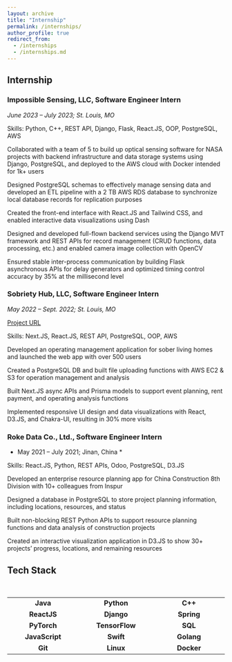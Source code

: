 ```yaml
---
layout: archive
title: "Internship"
permalink: /internships/
author_profile: true
redirect_from:
  - /internships
  - /internships.md
---
```


## Internship 

###  Impossible Sensing, LLC, Software Engineer Intern                                                                                 

*June 2023 – July 2023; St. Louis, MO*

Skills: Python, C++, REST API, Django, Flask, React.JS, OOP, PostgreSQL, AWS 			              

Collaborated with a team of 5 to build up optical sensing software for NASA projects with backend infrastructure and data 
storage systems using Django, PostgreSQL, and deployed to the AWS cloud with Docker intended for 1k+ users

Designed PostgreSQL schemas to effectively manage sensing data and developed an ETL pipeline with a 2 TB AWS RDS
database to synchronize local database records for replication purposes

Created the front-end interface with React.JS and Tailwind CSS, and enabled interactive data visualizations using Dash

Designed and developed full-flown backend services using the Django MVT framework and REST APIs for record
management (CRUD functions, data processing, etc.) and enabled camera image collection with OpenCV 

Ensured stable inter-process communication by building Flask asynchronous APIs for delay generators and optimized
timing control accuracy by 35% at the millisecond level

###  Sobriety Hub, LLC, Software Engineer Intern   

*May 2022 – Sept. 2022; St. Louis, MO*

[Project URL](https://github.com/NingyueLiang/SobrietyHub)

Skills: Next.JS, React.JS, REST API, PostgreSQL, OOP, AWS                                                                                             

Developed an operating management application for sober living homes and launched the web app with over 500 users

Created a PostgreSQL DB and built file uploading functions with AWS EC2 & S3 for operation management and analysis

Built Next.JS async APIs and Prisma models to support event planning, rent payment, and operating analysis functions

Implemented responsive UI design and data visualizations with React, D3.JS, and Chakra-UI, resulting in 30% more visits

### Roke Data Co., Ltd., Software Engineer Intern                                                                                          

* May 2021 – July 2021; Jinan, China *
  
Skills: React.JS, Python, REST APIs, Odoo, PostgreSQL, D3.JS 

Developed an enterprise resource planning app for China Construction 8th Division with 10+ colleagues from Inspur

Designed a database in PostgreSQL to store project planning information, including locations, resources, and status 

Built non-blocking REST Python APIs to support resource planning functions and data analysis of construction projects

Created an interactive visualization application in D3.JS to show 30+ projects’ progress, locations, and remaining resources


## Tech Stack

<br>
<table>
<tbody>

<tr>
  <td align="center" width="20%">
  <span><b><center>Java</center></b></span> 

  </td>
  
  <td align="center" width="20%">
  <span><b><center>Python</center></b></span> 
  </td>
  
  <td align="center" width="20%">
  <span><b><center>C++</center></b></span> 

  </td>

</tr>

<tr>
  <td align="center" width="20%">
  <span><b><center>ReactJS</center></b></span> 

  </td>

  <td align="center" width="20%">
  <span><b><center>Django</center></b></span> 

  </td>

  <td align="center" width="20%">
  <span><b><center>Spring</center></b></span> 
  
  </td>
  
</tr>  

<tr>
  <td align="center" width="20%">
  <span><b><center>PyTorch</center></b></span> 

  </td>
  
  <td align="center" width="20%">
  <span><b><center>TensorFlow</center></b></span> 

  </td>
  

  <td align="center" width="20%">
  <span><b><center>SQL</center></b></span> 
 
  </td>
  

</tr>

<tr>
  <td align="center" width="20%">
  <span><b><center>JavaScript</center></b></span> 
  
  </td>
  
  <td align="center" width="20%">
  <span><b><center>Swift</center></b></span> 
  
  </td>
  

  <td align="center" width="20%">
  <span><b><center>Golang</center></b></span> 
  
  </td>
  

</tr>

<tr>
  <td align="center" width="20%">
  <span><b><center>Git</center></b></span> 
  
  </td>
  
  <td align="center" width="20%">
  <span><b><center>Linux</center></b></span> 

  </td>

  <td align="center" width="20%">
  <span><b><center>Docker</center></b></span> 

  </td>

</tr>

</tbody>
</table>
